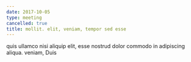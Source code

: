 ```yaml
---
date: 2017-10-05
type: meeting
cancelled: true
title: mollit. elit, veniam, tempor sed esse
---
```

quis ullamco nisi aliquip elit, esse nostrud dolor commodo in adipiscing aliqua. veniam, Duis
